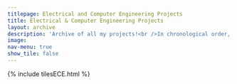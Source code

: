 ```yaml
---
titlepage: Electrical and Computer Engineering Projects
title: Electrical & Computer Engineering Projects
layout: archive
description: 'Archive of all my projects!<br />In chronological order, this page is constantly updated as I am continuing to document all my work. <br />Last update: Jan 03, 2021'
image: 
nav-menu: true
show_tile: false
---
```

{% include tilesECE.html %}
<!-- Main -->


